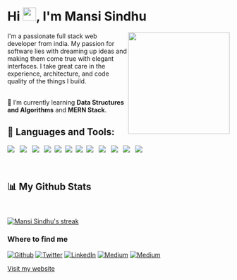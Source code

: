 <h1 align="left">Hi <img src="https://raw.githubusercontent.com/MartinHeinz/MartinHeinz/master/wave.gif" width="30px">, I'm Mansi Sindhu</h1>
<img align='right' src="https://media.giphy.com/media/ieyl9zmCjO4b4t6qoY/giphy.gif" width="230">
I'm a passionate full stack web developer from india. My passion for software lies with dreaming up ideas and making them come true with elegant interfaces. I take great care in the experience, architecture, and code quality of the things I build.

<br/>
<br/>

🌱 I’m currently learning **Data Structures and Algorithms** and **MERN Stack**.

## 🚀 Languages and Tools:

<p>
            <img
                src="https://img.shields.io/badge/html5%20-%23e34f26.svg?&style=for-the-badge&logo=html5&logoColor=white" />&nbsp;&nbsp;
    <img src="https://img.shields.io/badge/TypeScript-007ACC?style=for-the-badge&logo=typescript&logoColor=white" />&nbsp;&nbsp;
    <img src="https://img.shields.io/badge/next.js-000000?style=for-the-badge&logo=nextdotjs&logoColor=white" />&nbsp;&nbsp;
    <img
                src="https://img.shields.io/badge/CSS3-1572B6?&style=for-the-badge&logo=css3&logoColor=white" />&nbsp;&nbsp;<img
                src="https://img.shields.io/badge/JavaScript-F7DF1E?style=for-the-badge&logo=javascript&logoColor=black" />&nbsp;&nbsp;<img
                src="https://img.shields.io/badge/React-20232A?style=for-the-badge&logo=react&logoColor=61DAFB" />&nbsp;&nbsp;<img
                src="https://img.shields.io/badge/Bootstrap-563D7C?style=for-the-badge&logo=bootstrap&logoColor=white">&nbsp;&nbsp;<img
                src="https://img.shields.io/badge/MongoDB-4EA94B?style=for-the-badge&logo=mongodb&logoColor=white" />&nbsp;&nbsp;
    <img src="https://img.shields.io/badge/redis-%23DD0031.svg?&style=for-the-badge&logo=redis&logoColor=white" />&nbsp;&nbsp;
     <img src="https://img.shields.io/badge/Node.js-339933?style=for-the-badge&logo=nodedotjs&logoColor=white" />&nbsp;&nbsp;
     <img src="https://img.shields.io/badge/npm-CB3837?style=for-the-badge&logo=npm&logoColor=white" />&nbsp;&nbsp;
    <img src="https://img.shields.io/badge/Express.js-000000?style=for-the-badge&logo=express&logoColor=white" />&nbsp;&nbsp;
        </p>
<br/>

## 📊 My Github Stats
<br/>
<p>
    <a href="https://github.com/mansisindhu/github-readme-streak-stats">
        <img title="🔥 Get streak stats for your profile at git.io/streak-stats" alt="Mansi Sindhu's streak" src="https://github-readme-streak-stats.herokuapp.com/?user=mansisindhu&theme=react&hide_border=true&bg_color=0D1117"/>
    </a>
</p>
<!--     <a href="https://github.com/mansisindhu/github-readme-stats"><img alt="mansi sindhu's Github Stats" src="https://github-readme-stats.vercel.app/api?username=mansisindhu&show_icons=true&count_private=true&theme=react&hide_border=true&bg_color=0D1117" /></a>
  <a href="https://github.com/mansisindhu/github-readme-stats"><img alt="mansi sindhu's Top Languages" src="https://github-readme-stats.vercel.app/api/top-langs/?username=mansisindhu&langs_count=8&count_private=true&layout=compact&theme=react&hide_border=true&bg_color=0D1117" /></a> -->
<!-- 
<a href="https://github.com/mansisindhu/github-readme-activity-graph"><img alt="mansisindhu's Activity Graph" src="https://activity-graph.herokuapp.com/graph?username=mansisindhu&bg_color=0D1117&color=5BCDEC&line=5BCDEC&point=FFFFFF&hide_border=true" /></a> -->

<h3>Where to find me</h3>
<p><a href="https://github.com/mansisindhu" target="_blank"><img alt="Github" src="https://img.shields.io/badge/GitHub-%2312100E.svg?&style=for-the-badge&logo=Github&logoColor=white" /></a> <a href="https://twitter.com/SindhuMansi" target="_blank"><img alt="Twitter" src="https://img.shields.io/badge/twitter-%231DA1F2.svg?&style=for-the-badge&logo=twitter&logoColor=white" /></a> <a href="https://www.linkedin.com/in/mansisindhu2909" target="_blank"><img alt="LinkedIn" src="https://img.shields.io/badge/linkedin-%230077B5.svg?&style=for-the-badge&logo=linkedin&logoColor=white" /></a> <a href="https://medium.com/@mansisindhu2909" target="_blank"><img alt="Medium" src="https://img.shields.io/badge/medium-%2312100E.svg?&style=for-the-badge&logo=medium&logoColor=white" /></a> <a href="mailto:mansisindhu2909@gmail.com" target="_blank"><img alt="Medium" src="https://img.shields.io/badge/Gmail-D14836?style=for-the-badge&logo=gmail&logoColor=white" /></a>
</p>
<!-- 
## ❤ Views and Followers
<a href="https://github.com/mansisindhu/github-profile-views-counter">
    <img src="https://komarev.com/ghpvc/?username=mansisindhu">
</a>
<a href="https://github.com/mansisindhu?tab=followers"><img src="https://img.shields.io/github/followers/mansisindhu?label=Followers&style=social" alt="GitHub Badge"></a> -->
<a href="https://mansi.dev.voyage/">
    Visit my website
</a>
